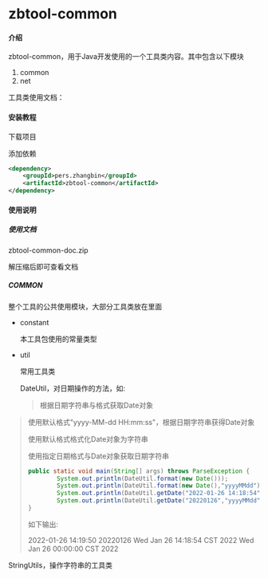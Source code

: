 # zbtool-common

#### 介绍

zbtool-common，用于Java开发使用的一个工具类内容。其中包含以下模块

1. common
2. net

工具类使用文档：

#### 安装教程

下载项目

添加依赖

```xml
<dependency>
    <groupId>pers.zhangbin</groupId>
    <artifactId>zbtool-common</artifactId>
</dependency>
```

#### 使用说明

##### 使用文档

zbtool-common-doc.zip

解压缩后即可查看文档

##### COMMON

整个工具的公共使用模块，大部分工具类放在里面

- constant

  本工具包使用的常量类型

- util

  常用工具类

  DateUtil，对日期操作的方法，如:

  > 根据日期字符串与格式获取Date对象
>
> 使用默认格式"yyyy-MM-dd HH:mm:ss"，根据日期字符串获得Date对象
>
> 使用默认格式格式化Date对象为字符串
>
> 使用指定日期格式与Date对象获取日期字符串
>
> ```java
  > public static void main(String[] args) throws ParseException {
  >         System.out.println(DateUtil.format(new Date()));
  >         System.out.println(DateUtil.format(new Date(),"yyyyMMdd"));
  >         System.out.println(DateUtil.getDate("2022-01-26 14:18:54"));
  >         System.out.println(DateUtil.getDate("20220126","yyyyMMdd"));
  > }
  > ```
>
> 如下输出:
>
> 2022-01-26 14:19:50
> 20220126
> Wed Jan 26 14:18:54 CST 2022
> Wed Jan 26 00:00:00 CST 2022

StringUtils，操作字符串的工具类









